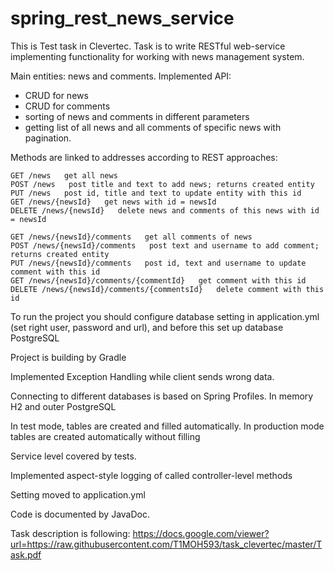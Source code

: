 # spring_rest_news_service
This is Test task in Clevertec. Task is to write RESTful web-service implementing functionality for working with
news management system.

Main entities: news and comments.
Implemented API: 
- CRUD for news    
- CRUD for comments
- sorting of news and comments in different parameters 
- getting list of all news and all comments of specific news with pagination.
            
Methods are linked to addresses according to REST approaches:

    GET /news   get all news
    POST /news   post title and text to add news; returns created entity
    PUT /news   post id, title and text to update entity with this id
    GET /news/{newsId}   get news with id = newsId
    DELETE /news/{newsId}   delete news and comments of this news with id = newsId
    
    GET /news/{newsId}/comments   get all comments of news
    POST /news/{newsId}/comments   post text and username to add comment; returns created entity
    PUT /news/{newsId}/comments   post id, text and username to update comment with this id
    GET /news/{newsId}/comments/{commentId}   get comment with this id
    DELETE /news/{newsId}/comments/{commentsId}   delete comment with this id
    
To run the project you should configure database setting in application.yml (set right user, password and url), and before this set up database PostgreSQL
    
Project is building by Gradle 

Implemented Exception Handling while client sends wrong data.

Connecting to different databases is based on Spring Profiles. In memory H2 and outer PostgreSQL

In test mode, tables are created and filled automatically. In production mode tables are created automatically without filling

Service level covered by tests.

Implemented aspect-style logging of called controller-level methods 

Setting moved to application.yml

Code is documented by JavaDoc.

Task description is following:
https://docs.google.com/viewer?url=https://raw.githubusercontent.com/T1MOH593/task_clevertec/master/Task.pdf
